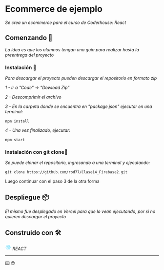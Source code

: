 # Ecommerce de ejemplo

_Se crea un ecommerce para el curso de Coderhouse: React_ 

## Comenzando 🚀

_La idea es que los alumnos tengan una guia para realizar hasta la preentrega del proyecto_

### Instalación 🔧

_Para descargar el proyecto pueden descargar el repositorio en formato zip_

_1 - Ir a "Code" -> "Dowload Zip"_

_2 - Descomprimir el archivo_

_3 - En la carpeta donde se encuentra en "package.json" ejecutar en una terminal:_

```
npm install
```

_4 - Una vez finalizado, ejecutar:_

```
npm start
```

### Instalación con git clone🔧
_Se puede clonar el repositorio, ingresando a una terminal y ejecutando:_
```
git clone https://github.com/rod77/Clase14_Firebase2.git
```
Luego continuar con el paso 3 de la otra forma 

## Despliegue 📦

_El mismo fue desplegado en Vercel para que lo vean ejecutando, por si no quieren descargar el proyecto_


## Construido con 🛠️

<img height="20" alt="React" src="https://raw.githubusercontent.com/github/explore/80688e429a7d4ef2fca1e82350fe8e3517d3494d/topics/react/react.png"> *REACT*

---
⌨️ 😊
